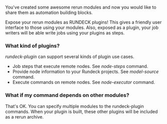 
You've created some awesome rerun modules and now
you would like to share them as automation building blocks.

Expose your rerun modules as RUNDECK plugins!
This gives a friendly user interface to those using your modules.
Also, exposed as a plugin, your job writers will be able
write jobs using your plugins as steps.

### What kind of plugins?

*rundeck-plugin* can support several kinds of plugin use cases.

* Job steps that execute remote nodes. See *node-steps* command.
* Provide node information to your Rundeck projects.  See *model-source* command.
* Execute commands on remote nodes. See *node-executor* command.

### What if my command depends on other modules?

That's OK. You can specify multiple modules to the rundeck-plugin commands.
When your plugin is built, these other plugins will be included as a rerun
archive.


